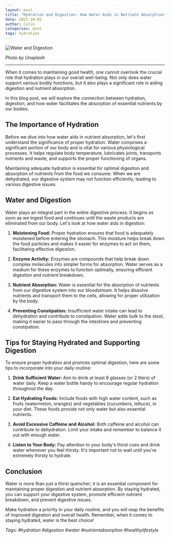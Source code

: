 ```yaml
---
layout: post
title: "Hydration and Digestion: How Water Aids in Nutrient Absorption"
date: 2023-10-05
author: Colin
categories: diet
tags: hydration
---
```


![Water and Digestion](https://source.unsplash.com/1600x900/?water,digestion)

*Photo by Unsplash*

---

When it comes to maintaining good health, one cannot overlook the crucial role that hydration plays in our overall well-being. Not only does water support various bodily functions, but it also plays a significant role in aiding digestion and nutrient absorption.

In this blog post, we will explore the connection between hydration, digestion, and how water facilitates the absorption of essential nutrients by our bodies.

## The Importance of Hydration

Before we dive into how water aids in nutrient absorption, let's first understand the significance of proper hydration. Water comprises a significant portion of our body and is vital for various physiological processes. It helps regulate body temperature, lubricates joints, transports nutrients and waste, and supports the proper functioning of organs.

Maintaining adequate hydration is essential for optimal digestion and absorption of nutrients from the food we consume. When we are dehydrated, our digestive system may not function efficiently, leading to various digestive issues.

## Water and Digestion

Water plays an integral part in the entire digestive process. It begins as soon as we ingest food and continues until the waste products are eliminated from our body. Let's look at how water aids in digestion:

1. **Moistening Food:** Proper hydration ensures that food is adequately moistened before entering the stomach. This moisture helps break down the food particles and makes it easier for enzymes to act on them, facilitating effective digestion.

2. **Enzyme Activity:** Enzymes are compounds that help break down complex molecules into simpler forms for absorption. Water serves as a medium for these enzymes to function optimally, ensuring efficient digestion and nutrient breakdown.

3. **Nutrient Absorption:** Water is essential for the absorption of nutrients from our digestive system into our bloodstream. It helps dissolve nutrients and transport them to the cells, allowing for proper utilization by the body.

4. **Preventing Constipation:** Insufficient water intake can lead to dehydration and contribute to constipation. Water adds bulk to the stool, making it easier to pass through the intestines and preventing constipation.

## Tips for Staying Hydrated and Supporting Digestion

To ensure proper hydration and promote optimal digestion, here are some tips to incorporate into your daily routine:

1. **Drink Sufficient Water:** Aim to drink at least 8 glasses (or 2 liters) of water daily. Keep a water bottle handy to encourage regular hydration throughout the day.

2. **Eat Hydrating Foods:** Include foods with high water content, such as fruits (watermelon, oranges) and vegetables (cucumbers, lettuce), in your diet. These foods provide not only water but also essential nutrients.

3. **Avoid Excessive Caffeine and Alcohol:** Both caffeine and alcohol can contribute to dehydration. Limit your intake and remember to balance it out with enough water.

4. **Listen to Your Body:** Pay attention to your body's thirst cues and drink water whenever you feel thirsty. It's important not to wait until you're extremely thirsty to hydrate.

## Conclusion

Water is more than just a thirst quencher; it is an essential component for maintaining proper digestion and nutrient absorption. By staying hydrated, you can support your digestive system, promote efficient nutrient breakdown, and prevent digestive issues.

Make hydration a priority in your daily routine, and you will reap the benefits of improved digestion and overall health. Remember, when it comes to staying hydrated, water is the best choice!

*Tags: #hydration #digestion #water #nutrientabsorption #healthylifestyle*